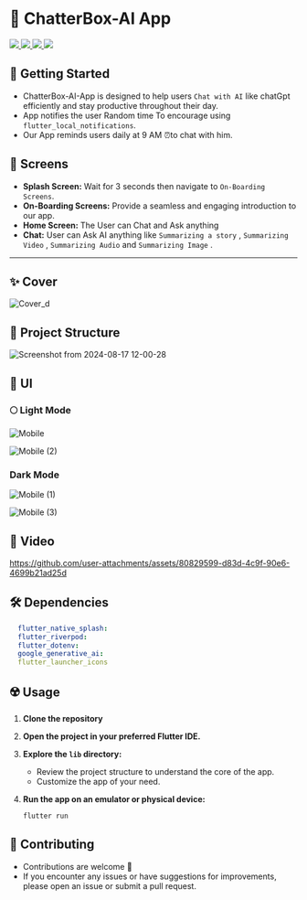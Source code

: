 # 🤖 ChatterBox-AI App

<div align="start">
     <a href="https://api.visitorbadge.io/api/visitors?path=ChatterBox-AI-App&label=People%20who%20visited%20this%20page&countColor=%23263759" target="_blank">
        <img src="https://api.visitorbadge.io/api/visitors?path=ChatterBox-AI-App&label=People%20who%20visited%20this%20page&countColor=%23263759" target="_blank" />
    </a>
    <a href="https://www.linkedin.com/in/mustafa-sayed11/" target="_blank">
        <img src="https://img.shields.io/badge/LinkedIn-0077B5?style=for-the-badge&logo=linkedin&logoColor=white" target="_blank" />
    </a>
  <a href="mailto:mustafasayed20002@gmail.com">
    <img src="https://img.shields.io/badge/Gmail-333333?style=for-the-badge&logo=gmail&logoColor=red" />
<!--   </a>
    <a href="https://youtube.com/@ammarageeza91?si=bHNizIHn9dIL3jX7">
    <img src="https://img.shields.io/badge/Youtube-red?style=for-the-badge&logo=youtube&logoColor=white" />
  </a> -->
     <a href="https://mostaql.com/u/mustafa_sayed11">
    <img src="https://img.shields.io/badge/Portfolio-0077B5?style=for-the-badge&logoColor=white" />
  </a>
<!--      </a>
     <a href="https://t.me/ammarageeza">
    <img src="https://img.shields.io/badge/Telegram-0077B5?style=for-the-badge&logo=telegram&logoColor=white" />
  </a> -->
</div>

## 🚀 Getting Started

- ChatterBox-AI-App is designed to help users `Chat with AI` like chatGpt efficiently and stay productive throughout their day. 
- App notifies the user Random time To encourage using `flutter_local_notifications`.
- Our App reminds users daily at 9 AM ⏰to chat with him.

## 🤳 Screens

- **Splash Screen:** Wait for 3 seconds then navigate to `On-Boarding Screens`. 
- **On-Boarding Screens:** Provide a seamless and engaging introduction to our app.
- **Home Screen:** The User can Chat and Ask anything
- **Chat:** User can Ask AI anything like `Summarizing a story` , `Summarizing Video` , `Summarizing Audio` and `Summarizing Image`  .

<hr>
<!-- <h3>
  <a href="https://www.youtube.com/watch?v=eRK9pI98EUk&list=PLYfTCw9blWRNh4jiQO3kVNd34jUD6MD9m&index=1&t=4s&pp=gAQBiAQB">
    👨🏻‍🎓 Get this app on YouTube Playlist Tutorials
  </a>
</h3>
<p align= "center">
    <a href="https://www.youtube.com/watch?v=eRK9pI98EUk&list=PLYfTCw9blWRNh4jiQO3kVNd34jUD6MD9m&index=1&t=4s&pp=gAQBiAQB">
     <kbd>
        <img  src="https://github.com/AmmarAgeeza/ChatterBox-AI-App/assets/72443818/0f267f9e-d2a3-41c6-8a4b-17a0b12abd6d" alt="Get this app on YouTube Playlist Tutorials">
     </kbd>
  </a> -->

## ✨ Cover

![Cover_d](https://github.com/user-attachments/assets/8db78867-2687-4c0f-ba79-f047b37c3260)

## 📁 Project Structure

![Screenshot from 2024-08-17 12-00-28](https://github.com/user-attachments/assets/0bb3f5ee-e378-404e-8e26-d7a05a199453)


## 📱 UI

### 🌕 Light Mode


![Mobile](https://github.com/user-attachments/assets/f4740b89-45e5-46d7-a682-b98e87bebf1d)


![Mobile (2)](https://github.com/user-attachments/assets/5ae4b08a-7ddb-4d58-b84f-c4a5229e7958)

### Dark Mode

![Mobile (1)](https://github.com/user-attachments/assets/01d99397-374d-4a3a-bd1d-304fd57daae4)

![Mobile (3)](https://github.com/user-attachments/assets/0fb3d4c5-409e-4e44-bdef-90a5c48d3b1a)




## 🎥 Video


https://github.com/user-attachments/assets/80829599-d83d-4c9f-90e6-4699b21ad25d



## 🛠 Dependencies

```pubspec.yaml
  flutter_native_splash:
  flutter_riverpod:
  flutter_dotenv:
  google_generative_ai:
  flutter_launcher_icons
```

## ☢️ Usage

1. **Clone the repository**

2. **Open the project in your preferred Flutter IDE.**

3. **Explore the `lib` directory:**

    - Review the project structure to understand the core of the app.
    - Customize the app of your need.

4. **Run the app on an emulator or physical device:**

    ```bash
    flutter run
    ```

## 🚨 Contributing

- Contributions are welcome 💜
- If you encounter any issues or have suggestions for improvements, please open an issue or submit a pull request.

